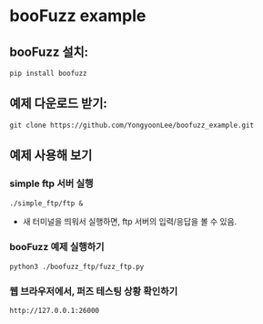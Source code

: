 # booFuzz example


## booFuzz 설치:

```
pip install boofuzz
```

## 예제 다운로드 받기:
```
git clone https://github.com/YongyoonLee/boofuzz_example.git
```

## 예제 사용해 보기
### simple ftp 서버 실행
```
./simple_ftp/ftp &
```
* 새 터미널을 띄워서 실행하면, ftp 서버의 입력/응답을 볼 수 있음.
### booFuzz 예제 실행하기 
```
python3 ./boofuzz_ftp/fuzz_ftp.py
```
### 웹 브라우저에서, 퍼즈 테스팅 상황 확인하기
```
http://127.0.0.1:26000
```
